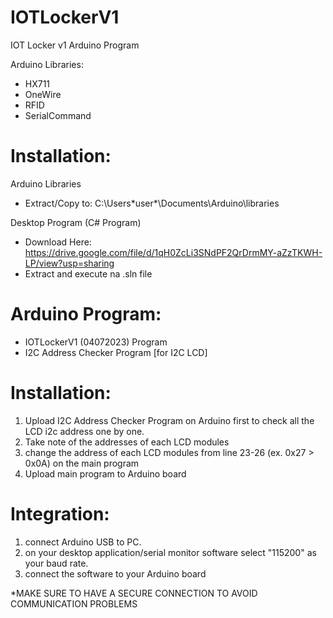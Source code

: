 # IOTLockerV1
IOT Locker v1 Arduino Program

Arduino Libraries:
- HX711
- OneWire
- RFID
- SerialCommand

# Installation:

Arduino Libraries
- Extract/Copy to: C:\Users\*user*\Documents\Arduino\libraries

Desktop Program (C# Program)
- Download Here: https://drive.google.com/file/d/1qH0ZcLi3SNdPF2QrDrmMY-aZzTKWH-LP/view?usp=sharing
- Extract and execute na .sln file

# Arduino Program:

- IOTLockerV1 (04072023) Program
- I2C Address Checker Program [for I2C LCD]

# Installation:

1. Upload I2C Address Checker Program on Arduino first to check all the LCD i2c address one by one.
2. Take note of the addresses of each LCD modules
3. change the address of each LCD modules from line 23-26 (ex. 0x27 > 0x0A) on the main program
4. Upload main program to Arduino board

# Integration:

1. connect Arduino USB to PC.
2. on your desktop application/serial monitor software select "115200" as your baud rate.
3. connect the software to your Arduino board

*MAKE SURE TO HAVE A SECURE CONNECTION TO AVOID COMMUNICATION PROBLEMS
